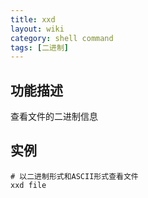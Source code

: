 ```yaml
---
title: xxd
layout: wiki
category: shell command
tags: [二进制]
---
```


## 功能描述

查看文件的二进制信息


## 实例

~~~
# 以二进制形式和ASCII形式查看文件
xxd file
~~~